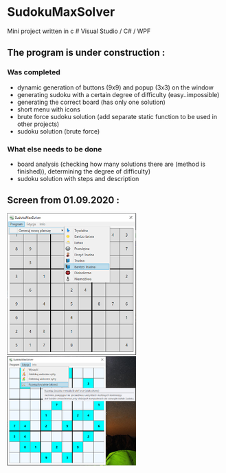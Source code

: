 # SudokuMaxSolver
Mini project written in c # Visual Studio / C# / WPF

## The program is under construction :
### Was completed
* dynamic generation of buttons (9x9) and popup (3x3) on the window
* generating sudoku with a certain degree of difficulty (easy..impossible)
* generating the correct board (has only one solution)
* short menu with icons
* brute force sudoku solution (add separate static function to be used in other projects)
* sudoku solution (brute force)
### What else needs to be done
* board analysis (checking how many solutions there are (method is finished)), determining the degree of difficulty)
* sudoku solution with steps and description

## Screen from 01.09.2020 :
<img src="./projectScreenImage/SudokuMaxSolver1.png" width=300/>
<img src="./projectScreenImage/SudokuMaxSolver2.png" width=300/>